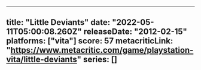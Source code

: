 
---
title: "Little Deviants"
date: "2022-05-11T05:00:08.260Z"
releaseDate: "2012-02-15"
platforms: ["vita"]
score: 57
metacriticLink: "https://www.metacritic.com/game/playstation-vita/little-deviants"
series: []
---
